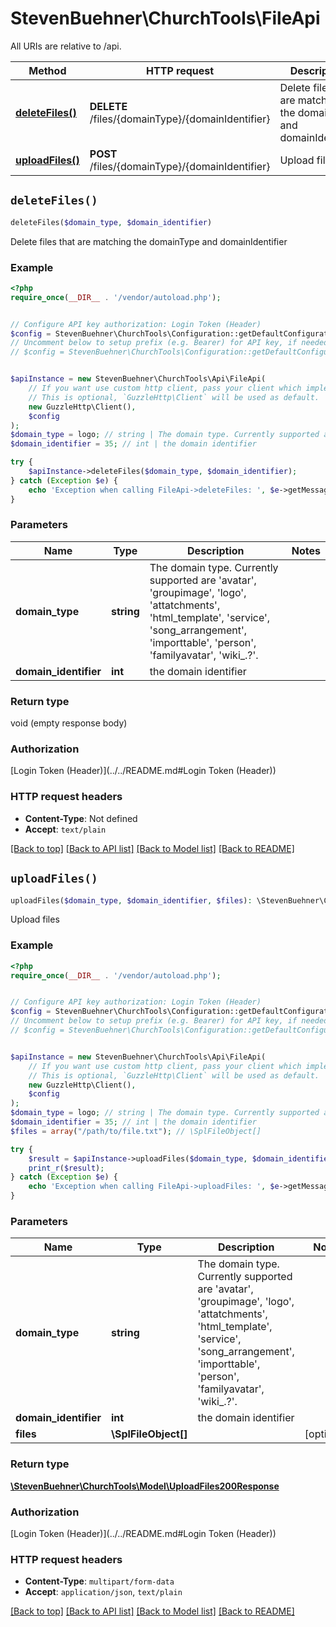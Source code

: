 # StevenBuehner\ChurchTools\FileApi

All URIs are relative to /api.

Method | HTTP request | Description
------------- | ------------- | -------------
[**deleteFiles()**](FileApi.md#deleteFiles) | **DELETE** /files/{domainType}/{domainIdentifier} | Delete files that are matching the domainType and domainIdentifier
[**uploadFiles()**](FileApi.md#uploadFiles) | **POST** /files/{domainType}/{domainIdentifier} | Upload files


## `deleteFiles()`

```php
deleteFiles($domain_type, $domain_identifier)
```

Delete files that are matching the domainType and domainIdentifier

### Example

```php
<?php
require_once(__DIR__ . '/vendor/autoload.php');


// Configure API key authorization: Login Token (Header)
$config = StevenBuehner\ChurchTools\Configuration::getDefaultConfiguration()->setApiKey('Authorization', 'YOUR_API_KEY');
// Uncomment below to setup prefix (e.g. Bearer) for API key, if needed
// $config = StevenBuehner\ChurchTools\Configuration::getDefaultConfiguration()->setApiKeyPrefix('Authorization', 'Bearer');


$apiInstance = new StevenBuehner\ChurchTools\Api\FileApi(
    // If you want use custom http client, pass your client which implements `GuzzleHttp\ClientInterface`.
    // This is optional, `GuzzleHttp\Client` will be used as default.
    new GuzzleHttp\Client(),
    $config
);
$domain_type = logo; // string | The domain type. Currently supported are 'avatar', 'groupimage', 'logo', 'attatchments', 'html_template', 'service', 'song_arrangement', 'importtable', 'person', 'familyavatar', 'wiki_.?'.
$domain_identifier = 35; // int | the domain identifier

try {
    $apiInstance->deleteFiles($domain_type, $domain_identifier);
} catch (Exception $e) {
    echo 'Exception when calling FileApi->deleteFiles: ', $e->getMessage(), PHP_EOL;
}
```

### Parameters

Name | Type | Description  | Notes
------------- | ------------- | ------------- | -------------
 **domain_type** | **string**| The domain type. Currently supported are &#39;avatar&#39;, &#39;groupimage&#39;, &#39;logo&#39;, &#39;attatchments&#39;, &#39;html_template&#39;, &#39;service&#39;, &#39;song_arrangement&#39;, &#39;importtable&#39;, &#39;person&#39;, &#39;familyavatar&#39;, &#39;wiki_.?&#39;. |
 **domain_identifier** | **int**| the domain identifier |

### Return type

void (empty response body)

### Authorization

[Login Token (Header)](../../README.md#Login Token (Header))

### HTTP request headers

- **Content-Type**: Not defined
- **Accept**: `text/plain`

[[Back to top]](#) [[Back to API list]](../../README.md#endpoints)
[[Back to Model list]](../../README.md#models)
[[Back to README]](../../README.md)

## `uploadFiles()`

```php
uploadFiles($domain_type, $domain_identifier, $files): \StevenBuehner\ChurchTools\Model\UploadFiles200Response
```

Upload files

### Example

```php
<?php
require_once(__DIR__ . '/vendor/autoload.php');


// Configure API key authorization: Login Token (Header)
$config = StevenBuehner\ChurchTools\Configuration::getDefaultConfiguration()->setApiKey('Authorization', 'YOUR_API_KEY');
// Uncomment below to setup prefix (e.g. Bearer) for API key, if needed
// $config = StevenBuehner\ChurchTools\Configuration::getDefaultConfiguration()->setApiKeyPrefix('Authorization', 'Bearer');


$apiInstance = new StevenBuehner\ChurchTools\Api\FileApi(
    // If you want use custom http client, pass your client which implements `GuzzleHttp\ClientInterface`.
    // This is optional, `GuzzleHttp\Client` will be used as default.
    new GuzzleHttp\Client(),
    $config
);
$domain_type = logo; // string | The domain type. Currently supported are 'avatar', 'groupimage', 'logo', 'attatchments', 'html_template', 'service', 'song_arrangement', 'importtable', 'person', 'familyavatar', 'wiki_.?'.
$domain_identifier = 35; // int | the domain identifier
$files = array("/path/to/file.txt"); // \SplFileObject[]

try {
    $result = $apiInstance->uploadFiles($domain_type, $domain_identifier, $files);
    print_r($result);
} catch (Exception $e) {
    echo 'Exception when calling FileApi->uploadFiles: ', $e->getMessage(), PHP_EOL;
}
```

### Parameters

Name | Type | Description  | Notes
------------- | ------------- | ------------- | -------------
 **domain_type** | **string**| The domain type. Currently supported are &#39;avatar&#39;, &#39;groupimage&#39;, &#39;logo&#39;, &#39;attatchments&#39;, &#39;html_template&#39;, &#39;service&#39;, &#39;song_arrangement&#39;, &#39;importtable&#39;, &#39;person&#39;, &#39;familyavatar&#39;, &#39;wiki_.?&#39;. |
 **domain_identifier** | **int**| the domain identifier |
 **files** | **\SplFileObject[]**|  | [optional]

### Return type

[**\StevenBuehner\ChurchTools\Model\UploadFiles200Response**](../Model/UploadFiles200Response.md)

### Authorization

[Login Token (Header)](../../README.md#Login Token (Header))

### HTTP request headers

- **Content-Type**: `multipart/form-data`
- **Accept**: `application/json`, `text/plain`

[[Back to top]](#) [[Back to API list]](../../README.md#endpoints)
[[Back to Model list]](../../README.md#models)
[[Back to README]](../../README.md)
